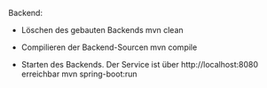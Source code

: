 Backend:

- Löschen des gebauten Backends 
mvn clean

- Compilieren der Backend-Sourcen
mvn compile

- Starten des Backends. Der Service ist über http://localhost:8080 erreichbar
mvn spring-boot:run

